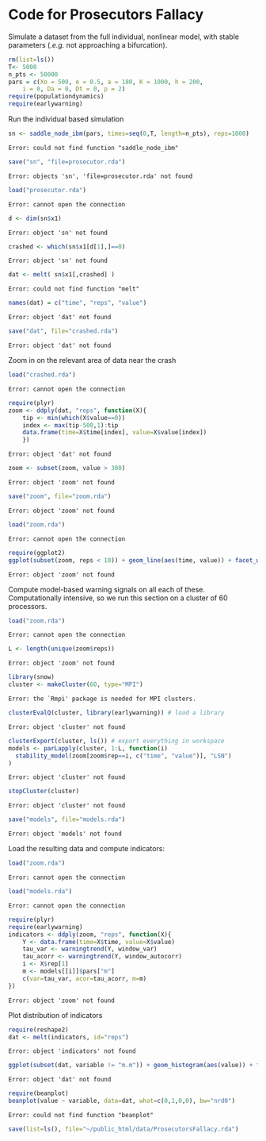 


# Code for Prosecutors Fallacy 

Simulate a dataset from the full individual, nonlinear model, with stable parameters (*.e.g.* not approaching a bifurcation).



```r
rm(list=ls())
T<- 5000
n_pts <- 50000
pars = c(Xo = 500, e = 0.5, a = 180, K = 1000, h = 200,
    i = 0, Da = 0, Dt = 0, p = 2)
require(populationdynamics)
require(earlywarning)
```



Run the individual based simulation


```r
sn <- saddle_node_ibm(pars, times=seq(0,T, length=n_pts), reps=1000)
```



```
Error: could not find function "saddle_node_ibm"
```



```r
save("sn", "file=prosecutor.rda")
```



```
Error: objects 'sn', 'file=prosecutor.rda' not found
```






```r
load("prosecutor.rda")
```



```
Error: cannot open the connection
```



```r
d <- dim(sn$x1)
```



```
Error: object 'sn' not found
```



```r
crashed <- which(sn$x1[d[1],]==0)
```



```
Error: object 'sn' not found
```



```r
dat <- melt( sn$x1[,crashed] )
```



```
Error: could not find function "melt"
```



```r
names(dat) = c("time", "reps", "value")
```



```
Error: object 'dat' not found
```



```r
save("dat", file="crashed.rda")
```



```
Error: object 'dat' not found
```




Zoom in on the relevant area of data near the crash



```r
load("crashed.rda")
```



```
Error: cannot open the connection
```



```r
require(plyr)
zoom <- ddply(dat, "reps", function(X){
    tip <- min(which(X$value==0))
    index <- max(tip-500,1):tip
    data.frame(time=X$time[index], value=X$value[index])
    })
```



```
Error: object 'dat' not found
```



```r
zoom <- subset(zoom, value > 300)
```



```
Error: object 'zoom' not found
```



```r
save("zoom", file="zoom.rda")
```



```
Error: object 'zoom' not found
```






```r
load("zoom.rda")
```



```
Error: cannot open the connection
```



```r
require(ggplot2)
ggplot(subset(zoom, reps < 10)) + geom_line(aes(time, value)) + facet_wrap(~reps, scales="free")
```



```
Error: object 'zoom' not found
```




Compute model-based warning signals on all each of these.  
Computationally intensive, so we run this section on a cluster of 60 processors.  



```r
load("zoom.rda")
```



```
Error: cannot open the connection
```



```r
L <- length(unique(zoom$reps))
```



```
Error: object 'zoom' not found
```



```r
library(snow)
cluster <- makeCluster(60, type="MPI")
```



```
Error: the `Rmpi' package is needed for MPI clusters.
```



```r
clusterEvalQ(cluster, library(earlywarning)) # load a library
```



```
Error: object 'cluster' not found
```



```r
clusterExport(cluster, ls()) # export everything in workspace
models <- parLapply(cluster, 1:L, function(i)
  stability_model(zoom[zoom$rep==i, c("time", "value")], "LSN")
)
```



```
Error: object 'cluster' not found
```



```r
stopCluster(cluster)
```



```
Error: object 'cluster' not found
```



```r
save("models", file="models.rda")
```



```
Error: object 'models' not found
```




Load the resulting data and compute indicators:



```r
load("zoom.rda")
```



```
Error: cannot open the connection
```



```r
load("models.rda")
```



```
Error: cannot open the connection
```



```r
require(plyr)
require(earlywarning)
indicators <- ddply(zoom, "reps", function(X){
    Y <- data.frame(time=X$time, value=X$value)
    tau_var <- warningtrend(Y, window_var)
    tau_acorr <- warningtrend(Y, window_autocorr)
    i <- X$rep[1]
    m <- models[[i]]$pars["m"]
    c(var=tau_var, acor=tau_acorr, m=m)
})
```



```
Error: object 'zoom' not found
```




Plot distribution of indicators



```r
require(reshape2)
dat <- melt(indicators, id="reps")
```



```
Error: object 'indicators' not found
```



```r
ggplot(subset(dat, variable != "m.m")) + geom_histogram(aes(value)) + facet_wrap(~variable)
```



```
Error: object 'dat' not found
```







```r
require(beanplot)
beanplot(value ~ variable, data=dat, what=c(0,1,0,0), bw="nrd0")
```



```
Error: could not find function "beanplot"
```



```r
save(list=ls(), file="~/public_html/data/ProsecutorsFallacy.rda")
```








